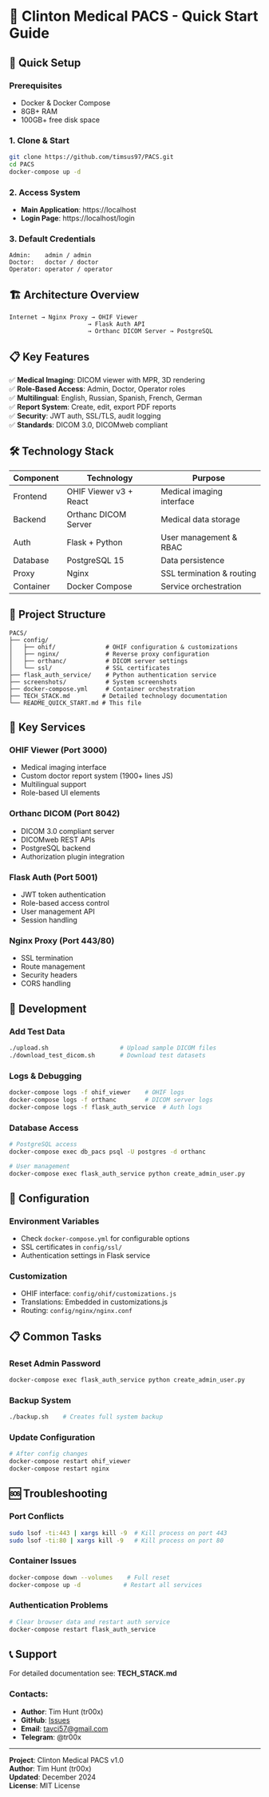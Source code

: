# 🏥 Clinton Medical PACS - Quick Start Guide

## 🚀 Quick Setup

### Prerequisites
- Docker & Docker Compose
- 8GB+ RAM
- 100GB+ free disk space

### 1. Clone & Start
```bash
git clone https://github.com/timsus97/PACS.git
cd PACS
docker-compose up -d
```

### 2. Access System
- **Main Application**: https://localhost
- **Login Page**: https://localhost/login

### 3. Default Credentials
```
Admin:    admin / admin
Doctor:   doctor / doctor  
Operator: operator / operator
```

## 🏗️ Architecture Overview

```
Internet → Nginx Proxy → OHIF Viewer
                      → Flask Auth API
                      → Orthanc DICOM Server → PostgreSQL
```

## 📋 Key Features

✅ **Medical Imaging**: DICOM viewer with MPR, 3D rendering  
✅ **Role-Based Access**: Admin, Doctor, Operator roles  
✅ **Multilingual**: English, Russian, Spanish, French, German  
✅ **Report System**: Create, edit, export PDF reports  
✅ **Security**: JWT auth, SSL/TLS, audit logging  
✅ **Standards**: DICOM 3.0, DICOMweb compliant  

## 🛠️ Technology Stack

| Component | Technology | Purpose |
|-----------|------------|---------|
| Frontend | OHIF Viewer v3 + React | Medical imaging interface |
| Backend | Orthanc DICOM Server | Medical data storage |
| Auth | Flask + Python | User management & RBAC |
| Database | PostgreSQL 15 | Data persistence |
| Proxy | Nginx | SSL termination & routing |
| Container | Docker Compose | Service orchestration |

## 📁 Project Structure

```
PACS/
├── config/
│   ├── ohif/              # OHIF configuration & customizations
│   ├── nginx/             # Reverse proxy configuration  
│   ├── orthanc/           # DICOM server settings
│   └── ssl/               # SSL certificates
├── flask_auth_service/    # Python authentication service
├── screenshots/           # System screenshots
├── docker-compose.yml     # Container orchestration
├── TECH_STACK.md         # Detailed technology documentation
└── README_QUICK_START.md # This file
```

## 🔑 Key Services

### OHIF Viewer (Port 3000)
- Medical imaging interface
- Custom doctor report system (1900+ lines JS)
- Multilingual support
- Role-based UI elements

### Orthanc DICOM (Port 8042)
- DICOM 3.0 compliant server
- DICOMweb REST APIs
- PostgreSQL backend
- Authorization plugin integration

### Flask Auth (Port 5001)
- JWT token authentication
- Role-based access control
- User management API
- Session handling

### Nginx Proxy (Port 443/80)
- SSL termination
- Route management  
- Security headers
- CORS handling

## 🧪 Development

### Add Test Data
```bash
./upload.sh                    # Upload sample DICOM files
./download_test_dicom.sh       # Download test datasets
```

### Logs & Debugging
```bash
docker-compose logs -f ohif_viewer    # OHIF logs
docker-compose logs -f orthanc        # DICOM server logs  
docker-compose logs -f flask_auth_service  # Auth logs
```

### Database Access
```bash
# PostgreSQL access
docker-compose exec db_pacs psql -U postgres -d orthanc

# User management
docker-compose exec flask_auth_service python create_admin_user.py
```

## 🔧 Configuration

### Environment Variables
- Check `docker-compose.yml` for configurable options
- SSL certificates in `config/ssl/`
- Authentication settings in Flask service

### Customization
- OHIF interface: `config/ohif/customizations.js`
- Translations: Embedded in customizations.js
- Routing: `config/nginx/nginx.conf`

## 📋 Common Tasks

### Reset Admin Password
```bash
docker-compose exec flask_auth_service python create_admin_user.py
```

### Backup System
```bash
./backup.sh    # Creates full system backup
```

### Update Configuration
```bash
# After config changes
docker-compose restart ohif_viewer
docker-compose restart nginx
```

## 🆘 Troubleshooting

### Port Conflicts
```bash
sudo lsof -ti:443 | xargs kill -9  # Kill process on port 443
sudo lsof -ti:80 | xargs kill -9   # Kill process on port 80
```

### Container Issues
```bash
docker-compose down --volumes    # Full reset
docker-compose up -d            # Restart all services
```

### Authentication Problems
```bash
# Clear browser data and restart auth service
docker-compose restart flask_auth_service
```

## 📞 Support

For detailed documentation see: **TECH_STACK.md**

### Contacts:
- **Author**: Tim Hunt (tr00x)  
- **GitHub**: [Issues](https://github.com/timsus97/PACS/issues)
- **Email**: tavci57@gmail.com
- **Telegram**: @tr00x

---

**Project**: Clinton Medical PACS v1.0  
**Author**: Tim Hunt (tr00x)  
**Updated**: December 2024  
**License**: MIT License 